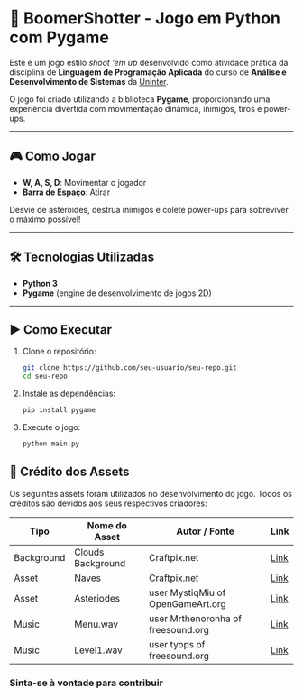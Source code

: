 # 🚀 BoomerShotter - Jogo em Python com Pygame

Este é um jogo estilo *shoot 'em up* desenvolvido como atividade prática da disciplina de **Linguagem de Programação Aplicada** do curso de **Análise e Desenvolvimento de Sistemas** da [Uninter](https://www.uninter.com/).

O jogo foi criado utilizando a biblioteca **Pygame**, proporcionando uma experiência divertida com movimentação dinâmica, inimigos, tiros e power-ups.

---

## 🎮 Como Jogar

- **W, A, S, D**: Movimentar o jogador
- **Barra de Espaço**: Atirar

Desvie de asteroides, destrua inimigos e colete power-ups para sobreviver o máximo possível!

---

## 🛠 Tecnologias Utilizadas

- **Python 3**
- **Pygame** (engine de desenvolvimento de jogos 2D)

---

## ▶️ Como Executar

1. Clone o repositório:
   ```bash
   git clone https://github.com/seu-usuario/seu-repo.git
   cd seu-repo

2. Instale as dependências:
   ```bash
   pip install pygame

3. Execute o jogo:
   ```bash
   python main.py


## 🎨 Crédito dos Assets
Os seguintes assets foram utilizados no desenvolvimento do jogo. Todos os créditos são devidos aos seus respectivos criadores:

| Tipo     | Nome do Asset     | Autor / Fonte         | Link        |
|----------|-------------------|------------------------|-------------|
| Background   | Clouds Background  | Craftpix.net              | [Link](https://craftpix.net/freebies/free-sky-with-clouds-background-pixel-art-set/) |
| Asset   | Naves   | Craftpix.net          | [Link](https://craftpix.net/freebies/free-pixel-art-enemy-spaceship-2d-sprites/) |
| Asset   | Asteriodes   | user MystiqMiu of OpenGameArt.org          | [Link](http://opengameart.org/content/basic-boulder) |
| Music   | Menu.wav   | user Mrthenoronha of freesound.org        | [Link](https://freesound.org/s/371516/) |
| Music   | Level1.wav   | user tyops of freesound.org        | [Link](https://freesound.org/s/475620/) |

### Sinta-se à vontade para contribuir